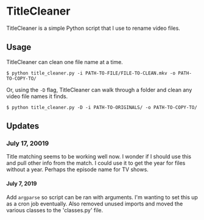 # TitleCleaner

TitleCleaner is a simple Python script that I use to rename video files.

## Usage

TitleCleaner can clean one file name at a time.
```
$ python title_cleaner.py -i PATH-TO-FILE/FILE-TO-CLEAN.mkv -o PATH-TO-COPY-TO/
```
Or, using the `-D` flag, TitleCleaner can walk through a folder and clean any video file names it finds.
```
$ python title_cleaner.py -D -i PATH-TO-ORIGINALS/ -o PATH-TO-COPY-TO/
```

## Updates

### July 17, 20019

Title matching seems to be working well now.  I wonder if I should use this and pull other info from the match.  I could use it to get the year for files without a year.  Perhaps the episode name for TV shows.

#### July 7, 2019

Add `argparse` so script can be ran with arguments.  I'm wanting to set this up as a cron job eventually.  Also removed unused imports and moved the various classes to the 'classes.py' file.
